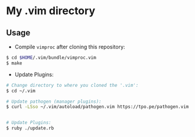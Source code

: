 # My .vim directory

## Usage

- Compile `vimproc` after cloning this repository:

```bash
$ cd $HOME/.vim/bundle/vimproc.vim
$ make
```

- Update Plugins:

```bash
# Change directory to where you cloned the '.vim':
$ cd ~/.vim

# Update pathogen (manager plugins):
$ curl -LSso ~/.vim/autoload/pathogen.vim https://tpo.pe/pathogen.vim


# Update Plugins:
$ ruby ./update.rb
```
